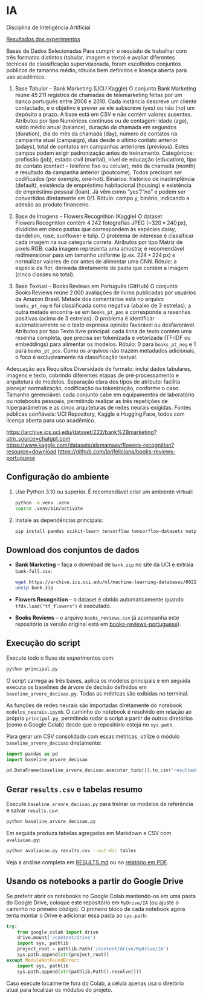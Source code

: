 # IA
Disciplina de Inteligência Artificial

[Resultados dos experimentos](RESULTS.md)

Bases de Dados Selecionadas
Para cumprir o requisito de trabalhar com três formatos distintos (tabular, imagem e texto) e avaliar diferentes técnicas de classificação supervisionada, foram escolhidos conjuntos públicos de tamanho médio, rótulos bem definidos e licença aberta para uso acadêmico. 

1. Base Tabular – Bank Marketing (UCI / Kaggle)
O conjunto Bank Marketing reúne 45 211 registros de chamadas de telemarketing feitas por um banco português entre 2008 e 2010. Cada instância descreve um cliente contactado, e o objetivo é prever se ele subscreve (yes) ou não (no) um depósito a prazo. A base está em CSV e não contém valores ausentes.
Atributos por tipo
Numéricos contínuos ou de contagem: idade (age), saldo médio anual (balance), duração da chamada em segundos (duration), dia do mês da chamada (day), número de contatos na campanha atual (campaign), dias desde o último contato anterior (pdays), total de contatos em campanhas anteriores (previous). Estes campos podem exigir padronização antes do treinamento.
Categóricos: profissão (job), estado civil (marital), nível de educação (education), tipo de contato (contact – telefone fixo ou celular), mês da chamada (month) e resultado da campanha anterior (poutcome). Todos precisam ser codificados (por exemplo, one‑hot).
Binários: histórico de inadimplência (default), existência de empréstimo habitacional (housing) e existência de empréstimo pessoal (loan). Já vêm como “yes”/“no” e podem ser convertidos diretamente em 0/1.
Rótulo: campo y, binário, indicando a adesão ao produto financeiro.

2. Base de Imagens – Flowers Recognition (Kaggle)
O dataset Flowers Recognition contém 4 242 fotografias JPEG (~320 × 240 px), divididas em cinco pastas que correspondem às espécies daisy, dandelion, rose, sunflower e tulip. O problema de interesse é classificar cada imagem na sua categoria correta.
Atributos por tipo
Matriz de pixels RGB: cada imagem representa uma amostra; é recomendável redimensionar para um tamanho uniforme (p.ex. 224 × 224 px) e normalizar valores de cor antes de alimentar uma CNN.
Rótulo: a espécie da flor, derivada diretamente da pasta que contém a imagem (cinco classes no total).

3. Base Textual – Books Reviews em Português (GitHub)
O conjunto Books Reviews reúne 2 000 avaliações de livros publicadas por usuários da Amazon Brasil. Metade dos comentários está no arquivo `books_pt_neg` e foi classificada como negativa (abaixo de 3 estrelas); a outra metade encontra-se em `books_pt_pos` e corresponde a resenhas positivas (acima de 3 estrelas). O problema é identificar automaticamente se o texto expressa opinião favorável ou desfavorável.
Atributos por tipo
Texto livre principal: cada linha de texto contém uma resenha completa, que precisa ser tokenizada e vetorizada (TF‑IDF ou embeddings) para alimentar os modelos.
Rótulo: 0 para `books_pt_neg` e 1 para `books_pt_pos`. Como os arquivos não trazem metadados adicionais, o foco é exclusivamente na classificação textual.

Adequação aos Requisitos
Diversidade de formato: inclui dados tabulares, imagens e texto, cobrindo diferentes etapas de pré‑processamento e arquitetura de modelos.
Separação clara dos tipos de atributo: facilita planejar normalização, codificação ou tokenização, conforme o caso.
Tamanho gerenciável: cada conjunto cabe em equipamentos de laboratório ou notebooks pessoais, permitindo realizar as três repetições de hiperparâmetros e as cinco arquiteturas de redes neurais exigidas.
Fontes públicas confiáveis: UCI Repository, Kaggle e Hugging Face, todos com licença aberta para uso acadêmico.

https://archive.ics.uci.edu/dataset/222/bank%2Bmarketing?utm_source=chatgpt.com
https://www.kaggle.com/datasets/alxmamaev/flowers-recognition?resource=download
https://github.com/larifeliciana/books-reviews-portuguese

## Configuração do ambiente

1. Use Python 3.10 ou superior. É recomendável criar um ambiente virtual:

   ```bash
   python -m venv .venv
   source .venv/bin/activate
   ```

2. Instale as dependências principais:

   ```bash
   pip install pandas scikit-learn tensorflow tensorflow-datasets matplotlib seaborn
   ```

## Download dos conjuntos de dados

- **Bank Marketing** – faça o download de `bank.zip` no site da UCI e extraia `bank-full.csv`:

  ```bash
  wget https://archive.ics.uci.edu/ml/machine-learning-databases/00222/bank.zip
  unzip bank.zip
  ```

- **Flowers Recognition** – o dataset é obtido automaticamente quando `tfds.load("tf_flowers")` é executado.
- **Books Reviews** – o arquivo `books_reviews.csv` já acompanha este repositório (a versão original está em [books-reviews-portuguese](https://github.com/larifeliciana/books-reviews-portuguese)).


## Execução do script

Execute todo o fluxo de experimentos com:

```bash
python principal.py
```

O script carrega as três bases, aplica os modelos principais e em seguida executa os baselines de árvore de decisão definidos em `baseline_arvore_decisao.py`. Todas as métricas são exibidas no terminal.

As funções de redes neurais são importadas diretamente do notebook
`modelos_neurais.ipynb`. O caminho do notebook é resolvido em relação ao próprio
`principal.py`, permitindo rodar o script a partir de outros diretórios (como o
Google Colab) desde que o repositório esteja no `sys.path`.

Para gerar um CSV consolidado com essas métricas, utilize o módulo `baseline_arvore_decisao` diretamente:

```python
import pandas as pd
import baseline_arvore_decisao

pd.DataFrame(baseline_arvore_decisao.executar_tudo()).to_csv('resultados_consolidados.csv', index=False)
```

## Gerar `results.csv` e tabelas resumo

Execute `baseline_arvore_decisao.py` para treinar os modelos de referência e salvar `results.csv`:

```bash
python baseline_arvore_decisao.py
```

Em seguida produza tabelas agregadas em Markdown e CSV com `avaliacao.py`:

```bash
python avaliacao.py results.csv --out-dir tables
```

Veja a análise completa em [RESULTS.md](RESULTS.md) ou no [relatório em PDF](Análise%20do%20trabalho%20prático.pdf).

## Usando os notebooks a partir do Google Drive

Se preferir abrir os notebooks no Google Colab mantendo-os em uma pasta do Google Drive, coloque este repositório em `MyDrive/IA` (ou ajuste o caminho no primeiro código). O primeiro bloco de cada notebook agora tenta montar o Drive e adicionar essa pasta ao `sys.path`:

```python
try:
    from google.colab import drive
    drive.mount('/content/drive')
    import sys, pathlib
    project_root = pathlib.Path('/content/drive/MyDrive/IA')
    sys.path.append(str(project_root))
except ModuleNotFoundError:
    import sys, pathlib
    sys.path.append(str(pathlib.Path().resolve()))
```

Caso execute localmente fora do Colab, a célula apenas usa o diretório atual para localizar os módulos do projeto.

